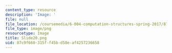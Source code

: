 ```yaml
---
content_type: resource
description: 'Image: '
file: null
file_location: /coursemedia/6-004-computation-structures-spring-2017/87c9f660315ff45bd58eaf4257236658_Slide20.png
file_type: image/png
resourcetype: Image
title: Slide20.png
uid: 87c9f660-315f-f45b-d58e-af4257236658
---
```

